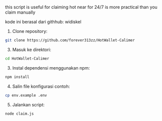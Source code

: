 this script is useful for claiming hot near for 24/7 is more practical than you claim manually

kode ini berasal dari githhub: widiskel
1. Clone repository:
 ```bash
 git clone https://github.com/forever313zz/HotWallet-Calimer
```
  3. Masuk ke direktori:
  ```bash
cd HotWallet-Calimer
```
3. Instal dependensi menggunakan npm:
```bash
npm install
```
4. Salin file konfigurasi contoh:
```bash
cp env.example .env
```
5. Jalankan script:
```bash
node claim.js
